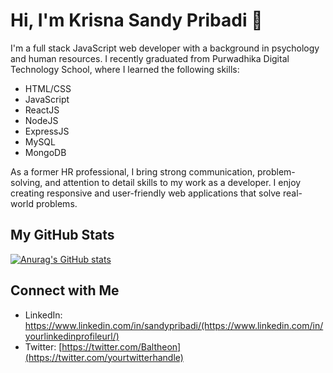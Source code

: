 # Hi, I'm Krisna Sandy Pribadi 👋

I'm a full stack JavaScript web developer with a background in psychology and human resources. I recently graduated from Purwadhika Digital Technology School, where I learned the following skills:

- HTML/CSS
- JavaScript
- ReactJS
- NodeJS
- ExpressJS
- MySQL
- MongoDB

As a former HR professional, I bring strong communication, problem-solving, and attention to detail skills to my work as a developer. I enjoy creating responsive and user-friendly web applications that solve real-world problems.

## My GitHub Stats

[![Anurag's GitHub stats](https://github-readme-stats.vercel.app/api?username=yourusername&show_icons=true&theme=dark)](https://github.com/anuraghazra/github-readme-stats)

## Connect with Me

- LinkedIn: https://www.linkedin.com/in/sandypribadi/(https://www.linkedin.com/in/yourlinkedinprofileurl/)
- Twitter: [https://twitter.com/Baltheon](https://twitter.com/yourtwitterhandle)

